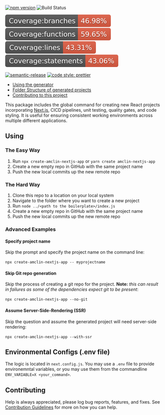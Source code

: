 [![npm version](https://badge.fury.io/js/create-amclin-nextjs-app.svg)](https://www.npmjs.com/create-amclin-nextjs-app)
![Build Status](https://github.com/amclin/react-project-boilerplate/workflows/Run%20Tests/badge.svg)

![Branch Code Coverage](./coverage/badge-branches.svg) ![Functions Code Coverage](./coverage/badge-functions.svg) ![Lines Code Coverage](./coverage/badge-lines.svg) ![Statements Code Coverage](./coverage/badge-statements.svg)

[![semantic-release](https://img.shields.io/badge/%20%20%F0%9F%93%A6%F0%9F%9A%80-semantic--release-e10079.svg)](https://github.com/semantic-release/semantic-release)
[![code style: prettier](https://img.shields.io/badge/code_style-prettier-ff69b4.svg?style=flat-square)](https://github.com/prettier/prettier)

- [Using the generator](#using)
- [Folder Structure of generated projects](./tree/master/templates/default)
- [Contributing to this project](./CONTRIBUTING.md)

This package includes the global command for creating new React projects incorporating [Next.js](https://github.com/zeit/next.js), CICD pipelines, unit testing, quality gates, and code styling. It is useful for ensuring consistent working environments across multiple different applications.

## Using

### The Easy Way

1. Run `npx create-amclin-nextjs-app` or `yarn create amclin-nextjs-app`
2. Create a new empty repo in GitHub with the same project name
3. Push the new local commits up the new remote repo

### The Hard Way

1. Clone this repo to a location on your local system
2. Navigate to the folder where you want to create a new project
3. Run `node ../<path to the boilerplate>/index.js`
4. Create a new empty repo in GitHub with the same project name
5. Push the new local commits up the new remote repo

### Advanced Examples

#### Specify project name

Skip the prompt and specify the project name on the command line:

`npx create-amclin-nextjs-app -- myprojectname`

#### Skip Git repo generation

Skip the process of creating a git repo for the project. **Note:** _this can result in failures as some of the dependencies expect git to be present_:

`npx create-amclin-nextjs-app --no-git`

#### Assume Server-Side-Rendering (SSR)

Skip the question and assume the generated project will need server-side rendering:

`npx create-amclin-nextjs-app --with-ssr`

## Environmental Configs (.env file)

The logic is located in `next.config.js`. You may use a `.env` file to provide environemntal variables, or you may use them from the commandline `ENV_VARIABLE=X <your_command>`.

## Contributing

Help is always appreciated, please log bug reports, features, and fixes. See [Contribution Guidelines](CONTRIBUTING.md) for more on how you can help.
